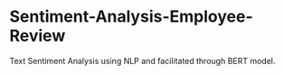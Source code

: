 # Sentiment-Analysis-Employee-Review
Text Sentiment Analysis using NLP and facilitated through BERT model.
